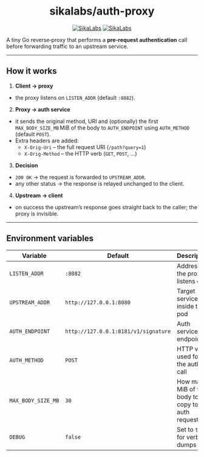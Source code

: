 <p align="center">
  <h1 align="center">sikalabs/auth-proxy</h1>
  <p align="center">
    <a href="https://sikalabs.com"><img alt="SikaLabs" src="https://img.shields.io/badge/SIKALABS-131480?style=for-the-badge"></a>
    <a href="https://sikalabs.com"><img alt="SikaLabs" src="https://img.shields.io/badge/-sikalabs.com-gray?style=for-the-badge"></a>
  </p>
</p>

A tiny Go reverse‑proxy that performs a **pre‑request authentication** call before forwarding traffic to an upstream service.

---

## How it works

1. **Client → proxy**
  * the proxy listens on `LISTEN_ADDR` (default `:8082`).
2. **Proxy → auth service**
  * it sends the original method, URI and (optionally) the first `MAX_BODY_SIZE_MB` MiB of the body to `AUTH_ENDPOINT` using `AUTH_METHOD` (default `POST`).
  * Extra headers are added:
    * `X‑Orig‑Uri` – the full request URI (`/path?query=1`)
    * `X‑Orig‑Method` – the HTTP verb (`GET`, `POST`, …)
3. **Decision**
  * `200 OK` → the request is forwarded to `UPSTREAM_ADDR`.
  * any other status → the response is relayed unchanged to the client.
4. **Upstream → client**
  * on success the upstream’s response goes straight back to the caller; the proxy is invisible.

---

## Environment variables
| Variable           | Default                              | Description                                          |
|--------------------|--------------------------------------|------------------------------------------------------|
| `LISTEN_ADDR`      | `:8082`                              | Address the proxy listens on                         |
| `UPSTREAM_ADDR`    | `http://127.0.0.1:8080`              | Target service inside the pod                        |
| `AUTH_ENDPOINT`    | `http://127.0.0.1:8181/v1/signature` | Auth service endpoint                                |
| `AUTH_METHOD`      | `POST`                               | HTTP verb used for the auth call                     |
| `MAX_BODY_SIZE_MB` | `30`                                 | How many MiB of the body to copy to the auth request |
| `DEBUG`            | `false`                              | Set to `true` for verbose dumps                      |
